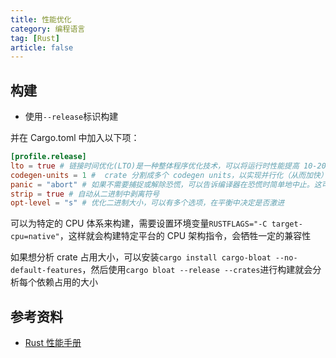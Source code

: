 ```yaml
---
title: 性能优化
category: 编程语言
tag: [Rust]
article: false
---
```


## 构建

+ 使用`--release`标识构建

并在 Cargo.toml 中加入以下项：

```toml
[profile.release]
lto = true # 链接时间优化(LTO)是一种整体程序优化技术，可以将运行时性能提高 10-20% 甚至更多
codegen-units = 1 #  crate 分割成多个 codegen units，以实现并行化（从而加快）编译。然而，这可能会导致它错过一些潜在的优化。如果你想以更大的编译时间为代价来潜在地提高运行时性能，可以将单元数设置为一个
panic = "abort" # 如果不需要捕捉或解除恐慌，可以告诉编译器在恐慌时简单地中止。这可能会减少二进制大小，并略微提高性能
strip = true # 自动从二进制中剥离符号
opt-level = "s" # 优化二进制大小，可以有多个选项，在平衡中决定是否激进
```

可以为特定的 CPU 体系来构建，需要设置环境变量`RUSTFLAGS="-C target-cpu=native"`，这样就会构建特定平台的 CPU 架构指令，会牺牲一定的兼容性

如果想分析 crate 占用大小，可以安装`cargo install cargo-bloat --no-default-features`，然后使用`cargo bloat --release --crates`进行构建就会分析每个依赖占用的大小

## 参考资料

+ [Rust 性能手册](https://blues-star.github.io/perf-book-zh/title-page.html)
